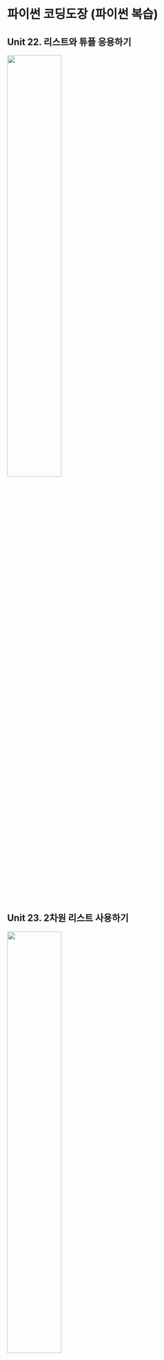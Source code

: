 # 파이썬 코딩도장 (파이썬 복습)

## Unit 22. 리스트와 튜플 응용하기

<img src="https://images.velog.io/images/nathan29849/post/cd60212a-f9fe-46e3-b2a2-e9b77cf76c1d/image.png" width="50%;">

<br/>

## Unit 23. 2차원 리스트 사용하기

<img src="" width="50%;">

<br/>

## Unit 25. 딕셔너리 응용하기

<img src="https://images.velog.io/images/nathan29849/post/cca9b754-3a19-4a9e-82c4-8a33165284a6/image.png" width="50%;">

<br/>

## Unit 26. 세트 사용하기

<img src="https://images.velog.io/images/nathan29849/post/f0366d04-d41e-4d72-b320-6bc17d7460d1/image.png" width="50%;">

<br/>

## Unit 29. 함수 사용하기

<img src="https://images.velog.io/images/nathan29849/post/b730f639-3a17-4ffe-903e-4f215476077f/image.png" width="50%;">

<br/>

## Unit 30. 함수에서 위치 인수와 키워드 인수 사용하기

<img src="https://images.velog.io/images/nathan29849/post/f34aea60-0a78-4f4b-a559-29bd85913949/image.png" width="50%;">

<br/>

## Unit 31. 함수에서 재귀호출 사용하기

<img src="https://images.velog.io/images/nathan29849/post/0c133432-86f4-4561-a1d6-52bed5d5b5bd/image.png" width="50%;">

<br/>

## Unit 33. 클로저 사용하기

<img src="https://images.velog.io/images/nathan29849/post/2c3c5772-49eb-448c-a58b-9b0fa34e6e96/image.png" width="50%;">

